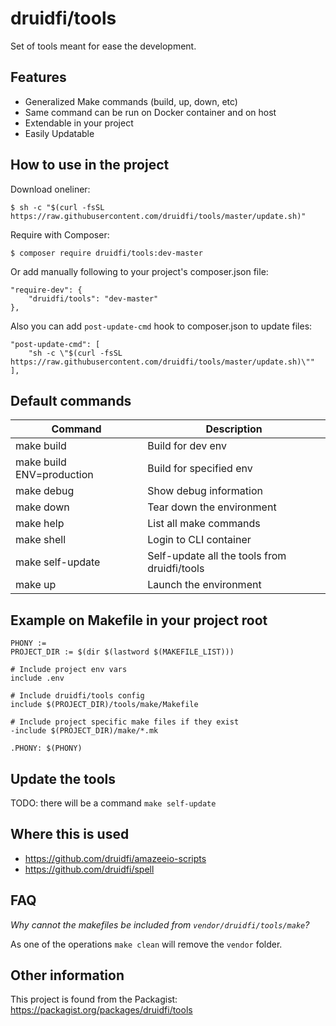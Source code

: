 # druidfi/tools

Set of tools meant for ease the development.

## Features

- Generalized Make commands (build, up, down, etc)
- Same command can be run on Docker container and on host
- Extendable in your project
- Easily Updatable

## How to use in the project

Download oneliner:

```
$ sh -c "$(curl -fsSL https://raw.githubusercontent.com/druidfi/tools/master/update.sh)"
```

Require with Composer:

```
$ composer require druidfi/tools:dev-master
```

Or add manually following to your project's composer.json file:

```
"require-dev": {
    "druidfi/tools": "dev-master"
},
```

Also you can add `post-update-cmd` hook to composer.json to update files:

```
"post-update-cmd": [
    "sh -c \"$(curl -fsSL https://raw.githubusercontent.com/druidfi/tools/master/update.sh)\""
],
```

## Default commands

Command | Description
--- | ---
make build | Build for dev env
make build ENV=production | Build for specified env
make debug | Show debug information
make down | Tear down the environment
make help | List all make commands
make shell | Login to CLI container
make self-update | Self-update all the tools from druidfi/tools
make up | Launch the environment

## Example on Makefile in your project root

```
PHONY :=
PROJECT_DIR := $(dir $(lastword $(MAKEFILE_LIST)))

# Include project env vars
include .env

# Include druidfi/tools config
include $(PROJECT_DIR)/tools/make/Makefile

# Include project specific make files if they exist
-include $(PROJECT_DIR)/make/*.mk

.PHONY: $(PHONY)
```

## Update the tools

TODO: there will be a command `make self-update`

## Where this is used

- https://github.com/druidfi/amazeeio-scripts
- https://github.com/druidfi/spell

## FAQ

*Why cannot the makefiles be included from `vendor/druidfi/tools/make`?*

As one of the operations `make clean` will remove the `vendor` folder.

## Other information

This project is found from the Packagist: https://packagist.org/packages/druidfi/tools
